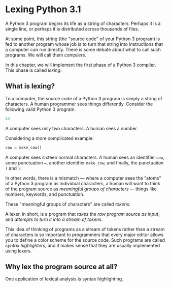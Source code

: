 Lexing Python 3.1 
=================
A Python 3 program begins its life as a string of characters. Perhaps it is a single line, or perhaps it is distributed across thousands of files.

At some point, this string (the "source code" of your Python 3 program) is fed to another program whose job is to turn that string into instructions that a computer can run directly. There is some debate about what to call such programs. We will call them *compilers*.

In this chapter, we will implement the first phase of a Python 3 compiler. This phase is called *lexing*.

What is lexing?
---------------
To a computer, the source code of a Python 3 program is simply a string of characters. A human programmer sees things differently. Consider the following valid Python 3 program.

```python
42
```

A computer sees only two characters. A human sees a number.

Considering a more complicated example:

```python
cow = make_cow()
```

A computer sees sixteen normal characters. A human sees an identifier `cow`, some punctuation `=`, another identifier `make_cow`, and finally, the punctuation `(` and `)`.

In other words, there is a mismatch &mdash; where a computer sees the "atoms" of a Python 3 program as individual characters, a human will want to think of the program source as *meaningful groups of characters* &mdash; things like numbers, keywords, and punctuation.

These "meaningful groups of characters" are called *tokens*.

A lexer, in short, is a program that *takes the raw program source as input*, and *attempts to turn it into a stream of tokens*.

This idea of thinking of programs as a stream of tokens rather than a stream of characters is so important to programmers that every major editor allows you to define a color scheme for the source code. Such programs are called *syntax highlighters*, and it makes sense that they are usually implemented using lexers.


Why lex the program source at all?
----------------------------------
One application of lexical analysis is syntax highlighting. 